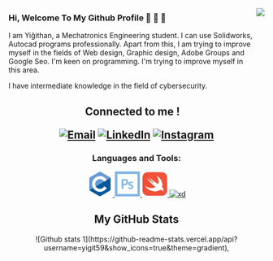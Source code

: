 <img src="https://i.imgur.com/GN7rRxC.gif" align ="right" widht="200" height="200"> </a>

</p>

### Hi, Welcome To My Github Profile 👋 👋 👋

I am Yiğithan, a Mechatronics Engineering student. I can use Solidworks, Autocad programs professionally. Apart from this, I am trying to improve myself in the fields of Web design, Graphic design, Adobe Groups and Google Seo. I'm keen on programming. I'm trying to improve myself in this area.

I have intermediate knowledge in the field of cybersecurity.

<h2  align="center" <font color="pink"> Connected to me !

<p align="center">
<a href="mailto:bozkurt.59.59@gmail.com"><img alt="Email" src="https://img.shields.io/badge/Email-bozkurt.59.59@gmail.com-green?style=flat&logo=gmail"></a>
<a href="https://www.linkedin.com/in/yigit59/" target="_blank"><img alt="LinkedIn" src="https://img.shields.io/badge/LinkedIn-@yigit59-blue?style=flat&logo=linkedin"></a>
<a href="https://www.instagram.com/yigitcaglaar/"><img alt="Instagram" src="https://img.shields.io/badge/Instagram-yigitcaglaar-pink?style=flat-square&logo=instagram"></a>
</p>

<h3 align="center">Languages and Tools:</h3>
<p align="center"> <a href="https://www.cprogramming.com/" target="_blank" rel="noreferrer"> <img src="https://raw.githubusercontent.com/devicons/devicon/master/icons/c/c-original.svg" alt="c" width="50" height="50"/> </a> <a href="https://www.photoshop.com/en" target="_blank" rel="noreferrer"> <img src="https://raw.githubusercontent.com/devicons/devicon/master/icons/photoshop/photoshop-line.svg" alt="photoshop" width="50" height="50"/> </a> <a href="https://developer.apple.com/swift/" target="_blank" rel="noreferrer"> <img src="https://raw.githubusercontent.com/devicons/devicon/master/icons/swift/swift-original.svg" alt="swift" width="50" height="50"/> </a> <a href="https://www.adobe.com/products/xd.html" target="_blank" rel="noreferrer"> <img src="https://cdn.worldvectorlogo.com/logos/adobe-xd.svg" alt="xd" width="50" height="50"/> </a> </p>


<h2 align="center">My GitHub Stats </h2>
<p align="center">
![Github stats 1](https://github-readme-stats.vercel.app/api?username=yigit59&show_icons=true&theme=gradient),
  
  
</p>

